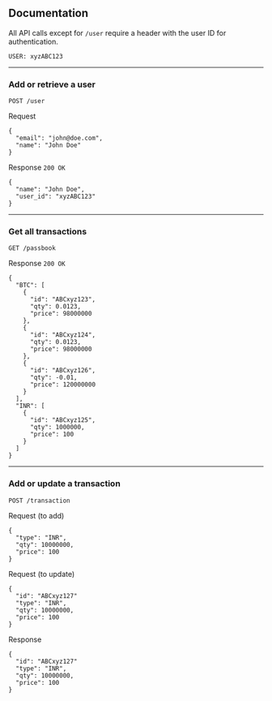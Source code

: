 ## Documentation

All API calls except for `/user` require a header with the user ID for authentication.
```
USER: xyzABC123
```

---

### Add or retrieve a user

`POST /user`

Request
```
{
  "email": "john@doe.com",
  "name": "John Doe"
}
```

Response `200 OK`
```
{
  "name": "John Doe",
  "user_id": "xyzABC123"
}
```

---

### Get all transactions

`GET /passbook`

Response `200 OK`
```
{
  "BTC": [
    {
      "id": "ABCxyz123",
      "qty": 0.0123,
      "price": 98000000
    },
    {
      "id": "ABCxyz124",
      "qty": 0.0123,
      "price": 98000000
    },
    {
      "id": "ABCxyz126",
      "qty": -0.01,
      "price": 120000000
    }
  ],
  "INR": [
    {
      "id": "ABCxyz125",
      "qty": 1000000,
      "price": 100
    }
  ]
}
```

---

### Add or update a transaction

`POST /transaction`

Request (to add)
```
{
  "type": "INR",
  "qty": 10000000,
  "price": 100
}
```

Request (to update)
```
{
  "id": "ABCxyz127"
  "type": "INR",
  "qty": 10000000,
  "price": 100
}
```

Response
```
{
  "id": "ABCxyz127"
  "type": "INR",
  "qty": 10000000,
  "price": 100
}
```